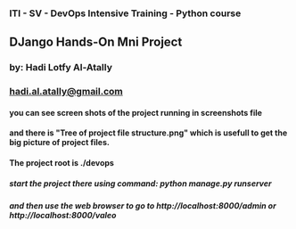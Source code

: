 ### ITI - SV - DevOps Intensive Training - Python course
## DJango Hands-On Mni Project
### by: Hadi Lotfy Al-Atally
### hadi.al.atally@gmail.com

#### you can see screen shots of the project running in screenshots file
#### and there is "Tree of project file structure.png" which is usefull to get the big picture of project files.
#### The project root is ./devops
##### start the project there using command: python manage.py runserver
##### and then use the web browser to go to http://localhost:8000/admin or http://localhost:8000/valeo



